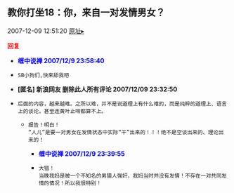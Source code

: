 ## 教你打坐18：你，来自一对发情男女？
2007-12-09 12:51:20
[原址▸](http://www.fxgan.com/chan_time/2007_07_12/807.htm)





**<font color='red'>回复</font>**


- **<font color='blue'>缠中说禅 2007/12/9 23:58:40</font>**
- ```
  SB小狗们,快来舔我吧
  ```
- **[匿名] 新浪网友 删除此人所有评论  2007/12/09 23:32:50**
- ```
  后面的内容，越来越难。之所以难，并不是说道理上有什么难的，而是纯粹的道理上、语言上的谈论，甚至连黄叶止啼都算不上。
  ```
   - ```
     报告！明白！
     “人儿”是要一对男女在发情状态中实际“干”出来的！！！绝不是空谈出来的、理论出来的！
     ```
      - **<font color='blue'>缠中说禅 2007/12/9 23:39:55</font>**
      - ```
        大错！
        当晚我妈是被一个不知名的男猿人强奸，我妈当时并没有发情！不存在一对共同发情的情况！所以我很特别！
        ```

